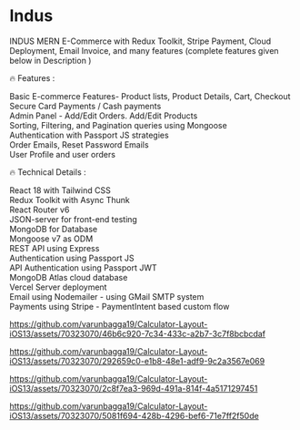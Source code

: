 # Indus

INDUS MERN E-Commerce with Redux Toolkit, Stripe Payment, Cloud Deployment, Email Invoice, and many features (complete features given below in Description )

🔥 Features :

Basic E-commerce Features- Product lists, Product Details, Cart, Checkout <br>
Secure Card Payments / Cash payments <br>
Admin Panel - Add/Edit Orders. Add/Edit Products<br>
Sorting, Filtering, and Pagination queries using Mongoose <br>
Authentication with Passport JS strategies <br>
Order Emails, Reset Password Emails <br>
User Profile and user orders <br>

🔥 Technical Details : <br>

React 18 with Tailwind CSS <br>
Redux Toolkit with Async Thunk <br>
React Router v6 <br>
JSON-server for front-end testing <br>
MongoDB for Database <br>
Mongoose v7 as ODM <br>
REST API using Express <br>
Authentication using Passport JS <br>
API Authentication using Passport JWT <br>
MongoDB Atlas cloud database <br>
Vercel Server deployment <br>
Email using Nodemailer - using GMail SMTP system <br>
Payments using Stripe - PaymentIntent based custom flow <br>


https://github.com/varunbagga19/Calculator-Layout-iOS13/assets/70323070/46b6c920-7c34-433c-a2b7-3c7f8bcbcdaf

https://github.com/varunbagga19/Calculator-Layout-iOS13/assets/70323070/292659c0-e1b8-48e1-adf9-9c2a3567e069

https://github.com/varunbagga19/Calculator-Layout-iOS13/assets/70323070/2c8f7ea3-969d-491a-814f-4a5171297451

https://github.com/varunbagga19/Calculator-Layout-iOS13/assets/70323070/5081f694-428b-4296-bef6-71e7ff2f50de





